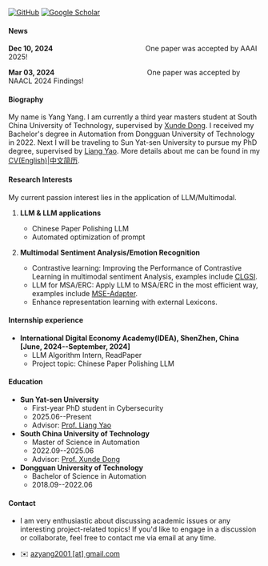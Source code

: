 

[![GitHub](https://img.shields.io/badge/GitHub-%23121011?style=for-the-badge&logo=github&logoColor=white)](https://github.com/AZYoung233)
[![Google Scholar](https://img.shields.io/badge/Google%20Scholar-%230A4D92?style=for-the-badge&logo=googlescholar&logoColor=white)](https://scholar.google.com/citations?user=ueMAa5wAAAAJ&hl=zh-CN)



#### News

<!-- <strong style="color:red;"><strong>I’m actively looking for 25Fall/26Spring MLLM/LLM PhD Opportunity.</strong></strong> If you need a reliable student who is familiar with <strong style="color:red;"><strong>LLM </strong></strong> with <strong style="color:red;"><strong>good industry experiences</strong></strong>, feel free to <a href="#contact-info">Contact Me</a>! -->


<strong>Dec 10, 2024</strong>
&nbsp;&nbsp;&nbsp;&nbsp;&nbsp;&nbsp;&nbsp;&nbsp;&nbsp;&nbsp;&nbsp;&nbsp;&nbsp;&nbsp;&nbsp;&nbsp;&nbsp;&nbsp;&nbsp;&nbsp;&nbsp;&nbsp;&nbsp;&nbsp;&nbsp;&nbsp;&nbsp;&nbsp;&nbsp;&nbsp;&nbsp;&nbsp;&nbsp;&nbsp;&nbsp;&nbsp;&nbsp;&nbsp;&nbsp;&nbsp;&nbsp;&nbsp;&nbsp;&nbsp;&nbsp;
One paper was accepted by AAAI 2025!

<strong>Mar 03, 2024</strong>
&nbsp;&nbsp;&nbsp;&nbsp;&nbsp;&nbsp;&nbsp;&nbsp;&nbsp;&nbsp;&nbsp;&nbsp;&nbsp;&nbsp;&nbsp;&nbsp;&nbsp;&nbsp;&nbsp;&nbsp;&nbsp;&nbsp;&nbsp;&nbsp;&nbsp;&nbsp;&nbsp;&nbsp;&nbsp;&nbsp;&nbsp;&nbsp;&nbsp;&nbsp;&nbsp;&nbsp;&nbsp;&nbsp;&nbsp;&nbsp;&nbsp;&nbsp;&nbsp;&nbsp;&nbsp;
One paper was accepted by NAACL 2024 Findings!


#### Biography

My name is Yang Yang. I am currently a third year masters student at South China University of Technology, supervised by [Xunde Dong](https://yanzhao.scut.edu.cn/ExpertInfo.aspx?zjbh=ngYfGNMTwMEvAqET7FVqsQ==). I received my Bachelor's degree in Automation from Dongguan University of Technology in 2022. Next I will be traveling to Sun Yat-sen University to pursue my PhD degree, supervised by [Liang Yao](https://yao8839836.github.io/). More details about me can be found in my [CV(English)](https://azyoung233.github.io/young2001.github.io/contents/My_cv.pdf)|[中文简历](https://azyoung233.github.io/young2001.github.io/contents/My_cv_zh.pdf).

#### Research Interests

My current passion interest lies in the application of LLM/Multimodal.

1. <strong><strong>LLM & LLM applications</strong></strong> 
    * Chinese Paper Polishing LLM
    * Automated optimization of prompt

2. <strong><strong>Multimodal Sentiment Analysis/Emotion Recognition</strong></strong> 
    * Contrastive learning: Improving the Performance of Contrastive Learning in multimodal sentiment Analysis, examples include [CLGSI](https://github.com/AZYoung233/CLGSI).
    * LLM for MSA/ERC: Apply LLM to MSA/ERC in the most efficient way, examples include [MSE-Adapter](https://github.com/AZYoung233/MSE-Adapter). 
    * Enhance representation learning with external Lexicons.

#### Internship experience

* <strong><strong>International Digital Economy Academy(IDEA), ShenZhen, China      [June, 2024--September, 2024] </strong></strong>
    * LLM Algorithm Intern, ReadPaper
    * Project topic: Chinese Paper Polishing LLM

#### Education
* <strong><strong>Sun Yat-sen University</strong></strong>
    *  First-year PhD student in Cybersecurity
    * 2025.06--Present
    * Advisor: [Prof. Liang Yao](https://yao8839836.github.io/)
* <strong><strong>South China University of Technology </strong></strong>
    *   Master of Science in Automation  
    *   2022.09--2025.06 
    *   Advisor: [Prof. Xunde Dong](https://yanzhao.scut.edu.cn/ExpertInfo.aspx?zjbh=ngYfGNMTwMEvAqET7FVqsQ==) 
* <strong><strong>Dongguan University of Technology</strong></strong>
    *   Bachelor of Science in Automation  
    *   2018.09--2022.06 

#### Contact<p id="contact-info"></p>

* </strong></strong>I am very enthusiastic about discussing academic issues or any interesting project-related topics! </strong></strong> If you'd like to engage in a discussion or collaborate, feel free to contact me via email at any time. 

* ✉️ [azyang2001 [at] gmail.com](mailto:azyang2001@gmail.com)
